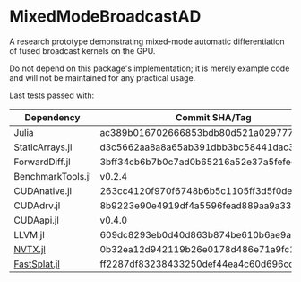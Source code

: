 # MixedModeBroadcastAD

A research prototype demonstrating mixed-mode automatic differentiation of fused broadcast
kernels on the GPU.

Do not depend on this package's implementation; it is merely example code and will not be
maintained for any practical usage.

Last tests passed with:

| Dependency                                              | Commit SHA/Tag                           |
|---------------------------------------------------------|------------------------------------------|
| Julia                                                   | ac389b016702666853bdb80d521a02977705bba1 |
| StaticArrays.jl                                         | d3c5662aa8a8a65ab391dbb3bc58441dac3a1461 |
| ForwardDiff.jl                                          | 3bff34cb6b7b0c7ad0b65216a52e37a5fefee316 |
| BenchmarkTools.jl                                       | v0.2.4                                   |
| CUDAnative.jl                                           | 263cc4120f970f6748b6b5c1105ff3d5f0de69cf |
| CUDAdrv.jl                                              | 8b9223e90e4919df4a5596fead889aa9a33dd9ad |
| CUDAapi.jl                                              | v0.4.0                                   |
| LLVM.jl                                                 | 609dc8293eb0d40d863b874be610b6ae9a60b68f |
| [NVTX.jl](https://github.com/maleadt/NVTX.jl)           | 0b32ea12d942119b26e0178d486e71a9fc1a30fc |
| [FastSplat.jl](https://github.com/maleadt/FastSplat.jl) | ff2287df83238433250def44ea4c60d696cd17ad |
